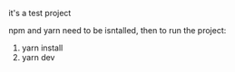 it's a test project

npm and yarn need to be isntalled, then to run the project:
1. yarn install
2. yarn dev
